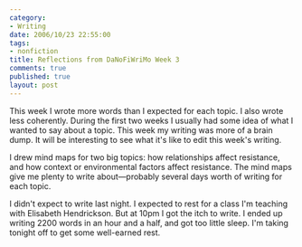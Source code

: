 ```yaml
--- 
category: 
- Writing
date: 2006/10/23 22:55:00
tags: 
- nonfiction
title: Reflections from DaNoFiWriMo Week 3
comments: true
published: true
layout: post
---
```


This week I wrote more words than I expected for each topic.  I also wrote less coherently.  During the first two weeks I usually had some idea of what I wanted to say about a topic.  This week my writing was more of a brain dump.  It will be interesting to see what it's like to edit this week's writing.

I drew mind maps for two big topics:  how relationships affect resistance, and how context or environmental factors affect resistance.  The mind maps give me plenty to write about—probably several days worth of writing for each topic.

I didn't expect to write last night.  I expected to rest for a class I'm teaching with Elisabeth Hendrickson.  But at 10pm I got the itch to write.  I ended up writing 2200 words in an hour and a half, and got too little sleep.  I'm taking tonight off to get some well-earned rest.
